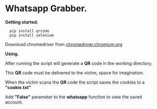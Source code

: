 # Whatsapp Grabber.

**Getting started.**

```
  pip install qrcode
  pip install selenium
```
  Download chromedriver from [chromedriver.chromium.org](https://chromedriver.chromium.org/downloads)

**Using.**

After running the script will generate a **QR** code in the working directory.

This **QR** code must be delivered to the victim, space for imagination.

When the victim scans the **QR** code the script saves the cookies to a **"cookie.txt"**

Add **"False"** parameter to the **whatsapp** function to view the saved account.
